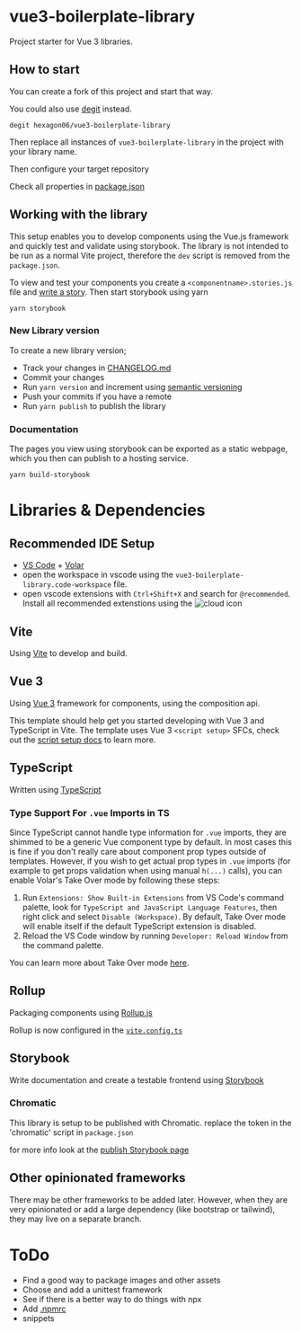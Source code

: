 # vue3-boilerplate-library

Project starter for Vue 3 libraries.

## How to start

You can create a fork of this project and start that way.

You could also use [degit](https://github.com/Rich-Harris/degit) instead.
```
degit hexagon06/vue3-boilerplate-library
```

Then replace all instances of `vue3-boilerplate-library` in the project with your library name.

Then configure your target repository

Check all properties in [package.json](./package.json)

## Working with the library

This setup enables you to develop components using the Vue.js framework and quickly test and validate using storybook. The library is not intended to be run as a normal Vite project, therefore the `dev` script is removed from the `package.json`.

To view and test your components you create a `<componentname>.stories.js` file and [write a story](https://storybook.js.org/docs/vue/writing-stories/introduction). Then start storybook using yarn
```
yarn storybook
```

### New Library version

To create a new library version;
- Track your changes in [CHANGELOG.md](./CHANGELOG.md)
- Commit your changes
- Run `yarn version` and increment using [semantic versioning](https://semver.org/)
- Push your commits if you have a remote
- Run `yarn publish` to publish the library

### Documentation

The pages you view using storybook can be exported as a static webpage, which you then can publish to a hosting service. 
```
yarn build-storybook
```

# Libraries & Dependencies

## Recommended IDE Setup

- [VS Code](https://code.visualstudio.com/) + [Volar](https://marketplace.visualstudio.com/items?itemName=Vue.volar)
- open the workspace in vscode using the `vue3-boilerplate-library.code-workspace` file.
- open vscode extensions with `Ctrl+Shift+X` and search for `@recommended`. Install all recommended extenstions using the ![cloud icon](https://freeiconshop.com/wp-content/uploads/edd/download-cloud-outline.png)

## Vite 

Using [Vite](https://vitejs.dev/) to develop and build.

## Vue 3

Using [Vue 3](https://vuejs.org/) framework for components, using the composition api.

This template should help get you started developing with Vue 3 and TypeScript in Vite. The template uses Vue 3 `<script setup>` SFCs, check out the [script setup docs](https://v3.vuejs.org/api/sfc-script-setup.html#sfc-script-setup) to learn more.

## TypeScript

Written using [TypeScript](https://www.typescriptlang.org/)

### Type Support For `.vue` Imports in TS

Since TypeScript cannot handle type information for `.vue` imports, they are shimmed to be a generic Vue component type by default. In most cases this is fine if you don't really care about component prop types outside of templates. However, if you wish to get actual prop types in `.vue` imports (for example to get props validation when using manual `h(...)` calls), you can enable Volar's Take Over mode by following these steps:

1. Run `Extensions: Show Built-in Extensions` from VS Code's command palette, look for `TypeScript and JavaScript Language Features`, then right click and select `Disable (Workspace)`. By default, Take Over mode will enable itself if the default TypeScript extension is disabled.
2. Reload the VS Code window by running `Developer: Reload Window` from the command palette.

You can learn more about Take Over mode [here](https://github.com/johnsoncodehk/volar/discussions/471).

## Rollup

Packaging components using [Rollup.js](https://rollupjs.org/guide/en/)

Rollup is now configured in the [`vite.config.ts`](./vite.config.ts)

## Storybook

Write documentation and create a testable frontend using [Storybook](https://storybook.js.org/)

### Chromatic

This library is setup to be published with Chromatic.
replace the token in the 'chromatic' script in `package.json`

for more info look at the [publish Storybook page](https://storybook.js.org/docs/react/sharing/publish-storybook)

## Other opinionated frameworks

There may be other frameworks to be added later. However, when they are very opinionated or add a large dependency (like bootstrap or tailwind), they may live on a separate branch.

# ToDo

- Find a good way to package images and other assets
- Choose and add a unittest framework
- See if there is a better way to do things with npx
- Add [.npmrc](https://docs.github.com/en/packages/working-with-a-github-packages-registry/working-with-the-npm-registry#publishing-a-package-using-a-local-npmrc-file)
- snippets
